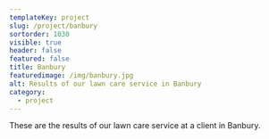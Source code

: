 ```yaml
---
templateKey: project
slug: /project/banbury
sortorder: 1030
visible: true
header: false
featured: false
title: Banbury
featuredimage: /img/banbury.jpg
alt: Results of our lawn care service in Banbury
category:
  - project
---
```


These are the results of our lawn care service at a client in Banbury.
